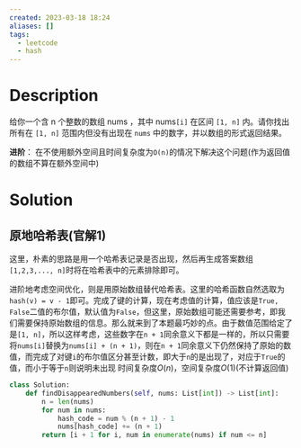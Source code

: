 ```yaml
---
created: 2023-03-18 18:24
aliases: []
tags:
  - leetcode 
  - hash 
---
```


# Description

给你一个含 n 个整数的数组 nums ，其中 nums`[i]` 在区间 `[1, n]` 内。请你找出所有在 `[1, n]` 范围内但没有出现在 `nums` 中的数字，并以数组的形式返回结果。

**进阶**： 在不使用额外空间且时间复杂度为`O(n)`的情况下解决这个问题(作为返回值的数组不算在额外空间中)

# Solution

## 原地哈希表(官解1)

这里，朴素的思路是用一个哈希表记录是否出现，然后再生成答案数组`[1,2,3,..., n]`时将在哈希表中的元素排除即可。

进阶地考虑空间优化，则是用原始数组替代哈希表。这里的哈希函数自然选取为`hash(v) = v - 1`即可。完成了键的计算，现在考虑值的计算，值应该是`True, False`二值的布尔值，默认值为`False`，但这里，原始数组可能还需要参考，即我们需要保持原始数组的信息。那么就来到了本题最巧妙的点。由于数值范围给定了是`[1, n]`，所以这样考虑，这些数字在`n + 1`同余意义下都是一样的，所以只需要将`nums[i]`替换为`nums[i] + (n + 1)`，则在`n + 1`同余意义下仍然保持了原始的数值，而完成了对键`i`的布尔值区分甚至计数，即大于`n`的是出现了，对应于`True`的值，而小于等于`n`则说明未出现
时间复杂度$O(n)$，空间复杂度$O(1)$(不计算返回值)

```python
class Solution:
    def findDisappearedNumbers(self, nums: List[int]) -> List[int]:
        n = len(nums)
        for num in nums:
            hash_code = num % (n + 1) - 1
            nums[hash_code] += (n + 1)
        return [i + 1 for i, num in enumerate(nums) if num <= n]
```
